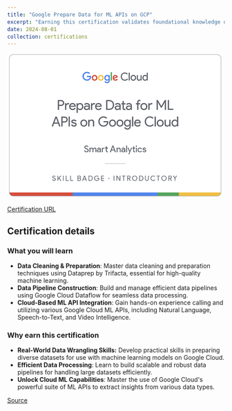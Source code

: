 ```yaml
---
title: "Google Prepare Data for ML APIs on GCP"
excerpt: "Earning this certification validates foundational knowledge of preparing and processing data for Google Cloud's ML APIs, showcasing skills in data cleaning with Dataprep by Trifacta, creating and running data pipelines in Dataflow, managing clusters and executing Apache Spark jobs in Dataproc, and effectively calling upon ML APIs such as Cloud Natural Language, Cloud Speech-to-Text, and Video Intelligence.<br/><img src='/images/google-prepare-data-for-ml-apis-on-gcp.png'>"
date: 2024-08-01
collection: certifications
---
```


![](/images/google-prepare-data-for-ml-apis-on-gcp.png)

[Certification URL](https://www.credly.com/badges/f5c3258b-9a74-42c1-a2a9-219009b1c60c/public_url)

## Certification details

### What you will learn

- **Data Cleaning & Preparation**: Master data cleaning and preparation techniques using Dataprep by Trifacta, essential for high-quality machine learning.
- **Data Pipeline Construction**: Build and manage efficient data pipelines using Google Cloud Dataflow for seamless data processing.
- **Cloud-Based ML API Integration**: Gain hands-on experience calling and utilizing various Google Cloud ML APIs, including Natural Language, Speech-to-Text, and Video Intelligence.

### Why earn this certification

- **Real-World Data Wrangling Skills:** Develop practical skills in preparing diverse datasets for use with machine learning models on Google Cloud.
- **Efficient Data Processing**: Learn to build scalable and robust data pipelines for handling large datasets efficiently.
- **Unlock Cloud ML Capabilities**: Master the use of Google Cloud's powerful suite of ML APIs to extract insights from various data types.

[Source](https://www.credly.com/badges/f5c3258b-9a74-42c1-a2a9-219009b1c60c/public_url)
